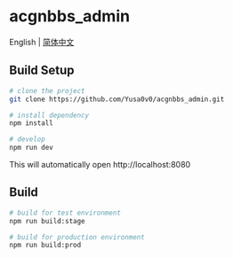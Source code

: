 # acgnbbs_admin

English | [简体中文](./README-zh.md)

## Build Setup

```bash
# clone the project
git clone https://github.com/Yusa0v0/acgnbbs_admin.git

# install dependency
npm install

# develop
npm run dev
```

This will automatically open http://localhost:8080

## Build

```bash
# build for test environment
npm run build:stage

# build for production environment
npm run build:prod
```